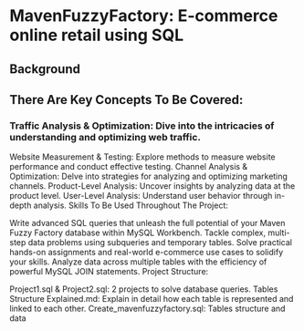 # MavenFuzzyFactory: E-commerce online retail using SQL
## Background

## There Are Key Concepts To Be Covered:

### Traffic Analysis & Optimization: Dive into the intricacies of understanding and optimizing web traffic.
Website Measurement & Testing: Explore methods to measure website performance and conduct effective testing.
Channel Analysis & Optimization: Delve into strategies for analyzing and optimizing marketing channels.
Product-Level Analysis: Uncover insights by analyzing data at the product level.
User-Level Analysis: Understand user behavior through in-depth analysis.
Skills To Be Used Throughout The Project:

Write advanced SQL queries that unleash the full potential of your Maven Fuzzy Factory database within MySQL Workbench.
Tackle complex, multi-step data problems using subqueries and temporary tables.
Solve practical hands-on assignments and real-world e-commerce use cases to solidify your skills.
Analyze data across multiple tables with the efficiency of powerful MySQL JOIN statements.
Project Structure:

Project1.sql & Project2.sql: 2 projects to solve database queries.
Tables Structure Explained.md: Explain in detail how each table is represented and linked to each other.
Create_mavenfuzzyfactory.sql: Tables structure and data
